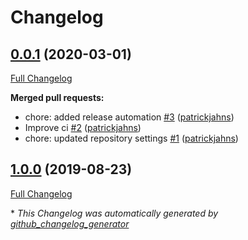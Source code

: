 # Changelog

## [0.0.1](https://github.com/patrickjahns/ansible-role-libvirt-exporter/tree/0.0.1) (2020-03-01)

[Full Changelog](https://github.com/patrickjahns/ansible-role-libvirt-exporter/compare/1.0.0...0.0.1)

**Merged pull requests:**

- chore: added release automation [\#3](https://github.com/patrickjahns/ansible-role-libvirt-exporter/pull/3) ([patrickjahns](https://github.com/patrickjahns))
- Improve ci [\#2](https://github.com/patrickjahns/ansible-role-libvirt-exporter/pull/2) ([patrickjahns](https://github.com/patrickjahns))
- chore: updated repository settings [\#1](https://github.com/patrickjahns/ansible-role-libvirt-exporter/pull/1) ([patrickjahns](https://github.com/patrickjahns))

## [1.0.0](https://github.com/patrickjahns/ansible-role-libvirt-exporter/tree/1.0.0) (2019-08-23)

[Full Changelog](https://github.com/patrickjahns/ansible-role-libvirt-exporter/compare/059d6801f29692122f25288d5d14ece74517ff48...1.0.0)



\* *This Changelog was automatically generated by [github_changelog_generator](https://github.com/github-changelog-generator/github-changelog-generator)*
